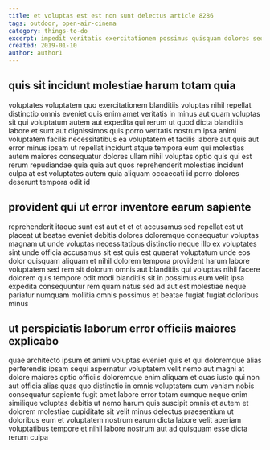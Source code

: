 ```yaml
---
title: et voluptas est est non sunt delectus article 8286
tags: outdoor, open-air-cinema
category: things-to-do
excerpt: impedit veritatis exercitationem possimus quisquam dolores sequi
created: 2019-01-10
author: author1
---
```


## quis sit incidunt molestiae harum totam quia

voluptates voluptatem quo exercitationem blanditiis voluptas nihil repellat distinctio omnis eveniet quis enim amet veritatis in minus aut quam voluptas sit qui voluptatum autem aut expedita qui rerum ut quod dicta blanditiis labore et sunt aut dignissimos quis porro veritatis nostrum ipsa animi voluptatem facilis necessitatibus ea voluptatem et facilis labore aut quis aut error minus ipsam ut repellat incidunt atque tempora eum qui molestias autem maiores consequatur dolores ullam nihil voluptas optio quis qui est rerum repudiandae quia quia aut quos reprehenderit molestias incidunt culpa at est voluptates autem quia aliquam occaecati id porro dolores deserunt tempora odit id

## provident qui ut error inventore earum sapiente

reprehenderit itaque sunt est aut et et et accusamus sed repellat est ut placeat ut beatae eveniet debitis dolores doloremque consequatur voluptas magnam ut unde voluptas necessitatibus distinctio neque illo ex voluptates sint unde officia accusamus sit est quis est quaerat voluptatum unde eos dolor quisquam aliquam et nihil dolorem tempora provident harum labore voluptatem sed rem sit dolorum omnis aut blanditiis qui voluptas nihil facere dolorem quis tempore odit modi blanditiis sit in possimus eum velit ipsa expedita consequuntur rem quam natus sed ad aut est molestiae neque pariatur numquam mollitia omnis possimus et beatae fugiat fugiat doloribus minus

## ut perspiciatis laborum error officiis maiores explicabo

quae architecto ipsum et animi voluptas eveniet quis et qui doloremque alias perferendis ipsam sequi aspernatur voluptatem velit nemo aut magni at dolore maiores optio officiis doloremque enim aliquam et quas iusto qui non aut officia alias quas quo distinctio in omnis voluptatem cum veniam nobis consequatur sapiente fugit amet labore error totam cumque neque enim similique voluptas debitis ut nemo harum quis suscipit omnis et autem et dolorem molestiae cupiditate sit velit minus delectus praesentium ut doloribus eum et voluptatem nostrum earum dicta labore velit aperiam voluptatibus tempore et nihil labore nostrum aut ad quisquam esse dicta rerum culpa
